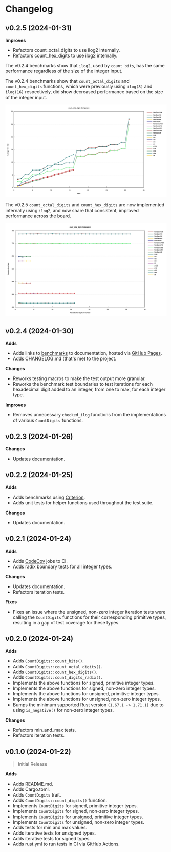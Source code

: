 # Changelog

## v0.2.5 (2024-01-31)

**Improves**

* Refactors count_octal_digits to use ilog2 internally.
* Refactors count_hex_digits to use ilog2 internally.

The v0.2.4 benchmarks show that `ilog2`, used by `count_bits`, has the same performance regardless of the size of the integer input. 

The v0.2.4 benchmarks show that `count_octal_digits` and `count_hex_digits` functions, which were previously using `ilog(8)` and `ilog(16)` respectively, did show decreased performance based on the size of the integer input.

![A graph of count-octal-digits benchmarks for v0.2.4](https://raw.githubusercontent.com/nordzilla/count-digits/main/benches/images/count-octal-digits-v0.2.4.png)

The v0.2.5 `count_octal_digits` and `count_hex_digits` are now implemented internally using `ilog2`, and now share that consistent, improved performance across the board.

![A graph of count-octal-digits benchmarks for v0.2.5](https://raw.githubusercontent.com/nordzilla/count-digits/main/benches/images/count-octal-digits-v0.2.5.png)

## v0.2.4 (2024-01-30)

**Adds**

* Adds links to [benchmarks](https://nordzilla.github.io/count-digits/) to documentation, hosted via [GitHub Pages](https://pages.github.com/).
* Adds CHANGELOG.md (that's me) to the project.

**Changes**

* Reworks testing macros to make the test output more granular.
* Reworks the benchmark test boundaries to test iterations for each hexadecimal digit added to an integer, from one to max, for each integer type.

**Improves**

* Removes unnecessary `checked_ilog` functions from the implementations of various `CountDigits` functions.

## v0.2.3 (2024-01-26)

**Changes**

* Updates documentation.

## v0.2.2 (2024-01-25)

**Adds**

* Adds benchmarks using [Criterion](https://docs.rs/criterion/latest/criterion/).
* Adds unit tests for helper functions used throughout the test suite.

**Changes**

* Updates documentation.

## v0.2.1 (2024-01-24)

**Adds**

* Adds [CodeCov](https://about.codecov.io/) jobs to CI.
* Adds radix boundary tests for all integer types.

**Changes**

* Updates documentation.
* Refactors iteration tests.

**Fixes**

* Fixes an issue where the unsigned, non-zero integer iteration tests were calling the `CountDigits` functions for their corresponding primitive types, resulting in a gap of test coverage for these types.

## v0.2.0 (2024-01-24)

**Adds**

* Adds `CountDigits::count_bits()`.
* Adds `CountDigits::count_octal_digits()`.
* Adds `CountDigits::count_hex_digits()`.
* Adds `CountDigits::count_digits_radix()`.
* Implements the above functions for signed, primitive integer types.
* Implements the above functions for signed, non-zero integer types.
* Implements the above functions for unsigned, primitive integer types.
* Implements the above functions for unsigned, non-zero integer types.
* Bumps the minimum supported Rust version `(1.67.1 -> 1.71.1)` due to using `is_negative()` for non-zero integer types.

**Changes**

* Refactors min_and_max tests.
* Refactors iteration tests.

## v0.1.0 (2024-01-22)
> Initial Release

**Adds**

* Adds README.md.
* Adds Cargo.toml.
* Adds `CountDigits` trait.
* Adds `CountDigits::count_digits()` function.
* Implements `CountDigits` for signed, primitive integer types.
* Implements `CountDigits` for signed, non-zero integer types.
* Implements `CountDigits` for unsigned, primitive integer types.
* Implements `CountDigits` for unsigned, non-zero integer types.
* Adds tests for min and max values.
* Adds iterative tests for unsigned types.
* Adds iterative tests for signed types.
* Adds rust.yml to run tests in CI via GitHub Actions.
